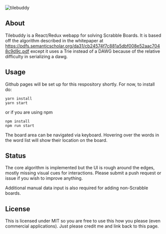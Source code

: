 ![tilebuddy](https://cloud.githubusercontent.com/assets/4493022/22237323/ef093822-e1bf-11e6-81e2-d0067cf7a4be.PNG)

## About

Tilebuddy is a React/Redux webapp for solving Scrabble Boards.  It is based off the algorithm described in the whitepaper at 
https://pdfs.semanticscholar.org/da31/cb24574f7c881a5dbf008e52aac7048c9d9c.pdf except it uses a Trie instead of a DAWG
because of the relative difficulty in serializing a dawg.

## Usage

Github pages will be set up for this respository shortly.  For now, to install do:

```
yarn install
yarn start
```

or if you are using npm
```
npm install
npm run start
```

The board area can be navigated via keyboard.  Hovering over the words in the word list will show their location on the board.

## Status

The core algorithm is implemented but the UI is rough around the edges, mostly missing visual cues for interactions.  Please submit a push request or issue if you wish to improve anything.

Additional manual data input is also required for adding non-Scrabble boards.

## License

This is licensed under MIT so you are free to use this how you please (even commercial applications).  Just please credit me and link back to this page.